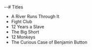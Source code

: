 --# Titles

- A River Runs Through It
- Fight Club
- 12 Years a Slave
- The Big Short
- 12 Monkeys
- The Curious Case of Benjamin Button
